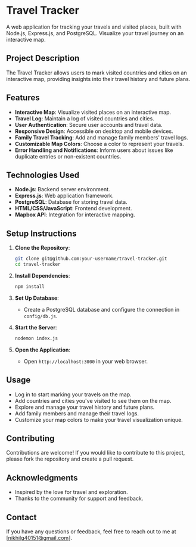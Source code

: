 # Travel Tracker

A web application for tracking your travels and visited places, built with Node.js, Express.js, and PostgreSQL. Visualize your travel journey on an interactive map.

## Project Description

The Travel Tracker allows users to mark visited countries and cities on an interactive map, providing insights into their travel history and future plans.

## Features

- **Interactive Map**: Visualize visited places on an interactive map.
- **Travel Log**: Maintain a log of visited countries and cities.
- **User Authentication**: Secure user accounts and travel data.
- **Responsive Design**: Accessible on desktop and mobile devices.
- **Family Travel Tracking**: Add and manage family members' travel logs.
- **Customizable Map Colors**: Choose a color to represent your travels.
- **Error Handling and Notifications**: Inform users about issues like duplicate entries or non-existent countries.

## Technologies Used

- **Node.js**: Backend server environment.
- **Express.js**: Web application framework.
- **PostgreSQL**: Database for storing travel data.
- **HTML/CSS/JavaScript**: Frontend development.
- **Mapbox API**: Integration for interactive mapping.

## Setup Instructions

1. **Clone the Repository**:
    ```bash
    git clone git@github.com:your-username/travel-tracker.git
    cd travel-tracker
    ```

2. **Install Dependencies**:
    ```bash
    npm install
    ```

3. **Set Up Database**:
    - Create a PostgreSQL database and configure the connection in `config/db.js`.

4. **Start the Server**:
    ```bash
    nodemon index.js
    ```

5. **Open the Application**:
    - Open `http://localhost:3000` in your web browser.

## Usage

- Log in to start marking your travels on the map.
- Add countries and cities you've visited to see them on the map.
- Explore and manage your travel history and future plans.
- Add family members and manage their travel logs.
- Customize your map colors to make your travel visualization unique.

## Contributing

Contributions are welcome! If you would like to contribute to this project, please fork the repository and create a pull request.

## Acknowledgments

- Inspired by the love for travel and exploration.
- Thanks to the community for support and feedback.

## Contact

If you have any questions or feedback, feel free to reach out to me at [nikhilg40151@gmail.com].
